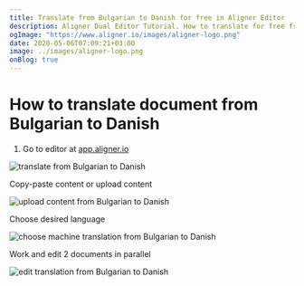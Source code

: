 ```yaml
---
title: Translate from Bulgarian to Danish for free in Aligner Editor
description: Aligner Dual Editor Tutorial. How to translate for free from Bulgarian to Danish. Aligner is multilingual document management platform. 
ogImage: "https://www.aligner.io/images/aligner-logo.png"
date: 2020-05-06T07:09:21+03:00
image: ../images/aligner-logo.png
onBlog: true
---
```


# How to translate document from Bulgarian to Danish

1. Go to editor at [app.aligner.io](https://app.aligner.io "Aligner App web page")

![translate from Bulgarian to Danish](../aligner-blank-editor.png "translate from Bulgarian to Danish")

Copy-paste content or upload content

![upload content from Bulgarian to Danish](../aligner-uploaded-document.png "upload content from Bulgarian to Danish")

Choose desired language

![choose machine translation from Bulgarian to Danish](../aligner-language-dropdown.png "choose machine translation from Bulgarian to Danish")

Work and edit 2 documents in parallel

![edit translation from Bulgarian to Danish](../aligner-double-sitded-editor.png "edit translation from Bulgarian to Danish")

